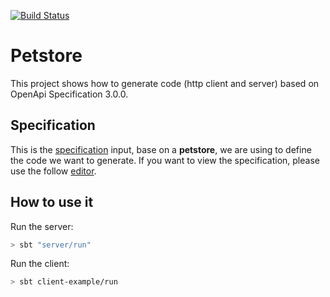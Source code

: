 [![Build Status](https://travis-ci.org/47deg/petstore4s.svg?branch=master)](https://travis-ci.org/47deg/petstore4s)

# Petstore

This project shows how to generate code (http client and server) based on OpenApi Specification 3.0.0.

## Specification

This is the [specification](./protocol/src/main/resources/petstore/petstore.yaml) input, base on a **petstore**, we are using to define the code we want to generate. If you want to view the specification, please use the follow [editor](https://editor.swagger.io/).

## How to use it

Run the server:

```sh
> sbt "server/run"
```

Run the client:

```sh 
> sbt client-example/run

